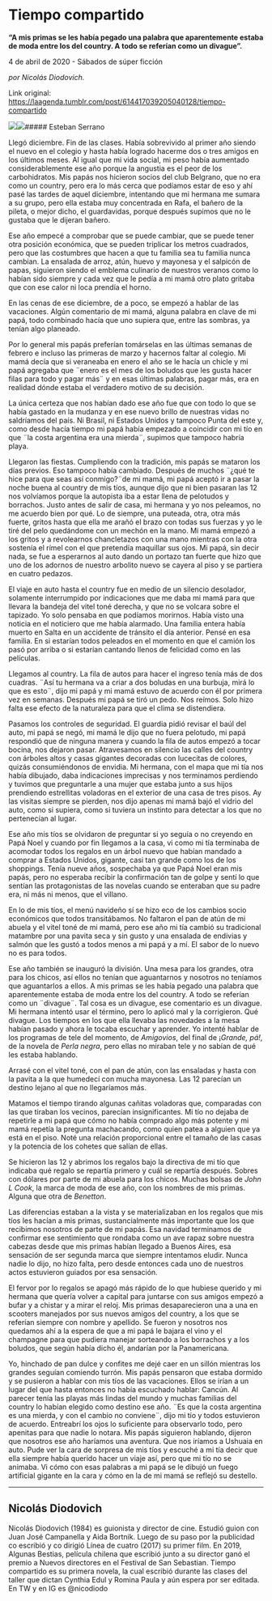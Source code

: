 # Tiempo compartido

**“A mis primas se les había pegado una palabra que aparentemente estaba de moda entre los del country. A todo se referían como un divague”.**

4 de abril de 2020 - Sábados de súper ficción

_por Nicolás Diodovich._

Link original: https://laagenda.tumblr.com/post/614417039205040128/tiempo-compartido

![](https://64.media.tumblr.com/1357e5f963b2a00b459d0366c5a7e330/86923bee6af09de6-e0/s500x750/691506d0f40baba77a488eb54e6bc10b233b6861.jpg)![](https://64.media.tumblr.com/1357e5f963b2a00b459d0366c5a7e330/86923bee6af09de6-e0/s500x750/691506d0f40baba77a488eb54e6bc10b233b6861.jpg)##### Esteban Serrano



Llegó diciembre. Fin de las clases. Había sobrevivido al primer año siendo el nuevo en el colegio y hasta había logrado hacerme dos o tres amigos en los últimos meses. Al igual que mi vida social, mi peso había aumentado considerablemente ese año porque la angustia es el peor de los carbohidratos. Mis papás nos hicieron socios del club Belgrano, que no era como un country, pero era lo  más cerca que podíamos estar de eso y ahí pasé las tardes de aquel diciembre, intentando que mi hermana me sumara a su grupo, pero ella estaba muy concentrada en Rafa, el bañero de la pileta, o mejor dicho, el guardavidas, porque  después supimos que no le gustaba que le dijeran bañero. 

Ese año empecé a comprobar que se puede cambiar, que se puede tener otra posición económica, que se pueden triplicar los metros cuadrados, pero que las costumbres que hacen a que tu familia sea tu familia nunca cambian. La ensalada de arroz, atún, huevo y mayonesa y el salpicón de papas, siguieron siendo el emblema culinario de nuestros veranos como lo habían sido siempre y cada vez que le pedía a mi mamá otro plato gritaba que con ese calor ni loca prendía el horno. 

En las cenas de ese diciembre, de a poco, se empezó a hablar de las vacaciones. Algún comentario de mi mamá, alguna palabra en clave de mi papá, todo combinado hacía que uno supiera que, entre las sombras, ya tenían algo planeado. 

 Por lo general mis papás preferían tomárselas en las últimas semanas de febrero e incluso las primeras de marzo y hacernos faltar al colegio. Mi mamá decía que si veraneaba en enero el año se le hacía un chicle y mi papá agregaba que ¨enero es el mes de los boludos que les gusta hacer filas para todo y pagar más¨ y en esas últimas palabras, pagar más, era en realidad dónde estaba el verdadero motivo de su decisión.

La única certeza que nos habían dado ese año fue que con todo lo que se había gastado en la mudanza y en ese nuevo brillo de nuestras vidas no saldríamos del país. Ni Brasil, ni Estados Unidos y tampoco Punta del este y, como desde hacía tiempo mi papá había empezado a coincidir con mi tío en que ¨la costa argentina era una mierda¨, supimos que tampoco habría playa.

Llegaron las fiestas. Cumpliendo con la tradición, mis papás se mataron los días previos. Eso tampoco había cambiado. Después de muchos ¨¿qué te hice para que seas así conmigo?¨de mi mamá, mi papá aceptó ir a pasar la noche buena al country de mis tíos, aunque dijo que ni bien pasaran las 12 nos volvíamos porque la autopista iba a estar llena de pelotudos y borrachos. Justo antes de salir de casa, mi hermana y yo nos peleamos, no me acuerdo bien por qué. Lo de siempre, una puteada, otra, otra más fuerte, gritos hasta que ella me arañó el brazo con todas sus fuerzas y yo le tiré del pelo quedándome con un mechón en la mano. Mi mamá empezó a los gritos y a revolearnos chancletazos con una mano mientras con la otra sostenía el rímel con el que pretendía maquillar sus ojos.  Mi papá, sin decir nada, se fue a esperarnos al auto dando un portazo tan fuerte que hizo que uno de los adornos de nuestro arbolito nuevo se cayera al piso y se partiera en cuatro pedazos.

El viaje en auto hasta el country fue en medio de un silencio desolador, solamente interrumpido por indicaciones que me daba mi mamá para que llevara la bandeja del vitel toné derecha, y que no se volcara sobre el tapizado. Yo solo pensaba en que podíamos morirnos. Había visto una noticia en el noticiero que me había alarmado. Una familia entera había muerto en Salta en un accidente de tránsito el día anterior. Pensé en esa familia. En si estarían todos peleados en el momento en que el camión los pasó por arriba o si estarían cantando llenos de felicidad como en las películas.

Llegamos al country. La fila de autos para hacer el ingreso tenía más de dos cuadras. ¨Así tu hermana va a criar a dos boludas en una burbuja, mirá lo que es esto¨, dijo mi papá y mi mamá estuvo de acuerdo con él por primera vez en semanas. Después mi papá se tiró un pedo. Nos reímos. Solo hizo falta ese efecto de la naturaleza para que el clima se distendiera.

Pasamos los controles de seguridad. El guardia pidió revisar el baúl del auto, mi papá se negó, mi mamá le dijo que no fuera pelotudo, mi papá respondió que de ninguna manera y cuando la fila de autos empezó a tocar bocina, nos dejaron pasar. Atravesamos en silencio las calles del country con árboles altos y casas gigantes decoradas con lucecitas de colores, quizás consumiéndonos de envidia. Mi hermana, con el mapa que mi tía nos había dibujado, daba indicaciones imprecisas y nos terminamos perdiendo y tuvimos que preguntarle a una mujer que estaba junto a sus hijos prendiendo estrellitas voladoras en el exterior de una casa de tres pisos. Ay las visitas siempre se pierden, nos dijo apenas mi mamá bajó el vidrio del auto, como si supiera, como si tuviera un instinto para detectar a los que no pertenecían al lugar.

Ese año mis tíos se olvidaron de preguntar si yo seguía o no creyendo en Papá Noel y cuando por fin llegamos a la casa, vi como mi tía terminaba de acomodar todos los regalos en un árbol nuevo que habían mandado a comprar a Estados Unidos, gigante, casi tan grande como los de los shoppings. Tenía nueve años, sospechaba ya que Papá Noel eran mis papás, pero no esperaba recibir la confirmación tan de golpe y sentí lo que sentían las protagonistas de  las novelas cuando se enteraban que su padre era, ni más ni menos, que el villano.

En lo de mis tíos, el menú navideño sí se hizo eco de los cambios socio económicos que todos transitábamos. No faltaron el pan de atún de mi abuela y el vitel toné de mi mamá, pero ese año mi tía cambió su tradicional matambre por una pavita seca y sin gusto y una ensalada de endivias y salmón que les gustó a todos menos a mi papá y a mí. El sabor de lo nuevo no es para todos.

Ese año también se inauguró la división. Una mesa para los grandes, otra para los chicos, así ellos no tenían que aguantarnos y nosotros no teníamos que aguantarlos a ellos. A mis primas se les había pegado una palabra que aparentemente estaba de moda entre los del country. A todo se referían como un ¨divague¨. Tal cosa es un divague, ese comentario es un divague. Mi hermana intentó usar el término, pero lo aplicó mal y la corrigieron. Qué divague. Los tiempos en los que ella llevaba las novedades a la mesa habían pasado y ahora le tocaba escuchar y aprender. Yo intenté hablar de los programas de tele del momento, de *Amigovios*, del final de ¡*Grande, pá!*, de la novela de *Perla negra*, pero ellas no miraban tele y no sabían de qué les estaba hablando.

Arrasé con el vitel toné, con el pan de atún, con las ensaladas y hasta con la pavita a la que humedecí con mucha mayonesa. Las 12 parecían un destino lejano al que no llegaríamos más.

Matamos el tiempo tirando algunas cañitas voladoras que, comparadas con las que tiraban los vecinos, parecían insignificantes. Mi tío no dejaba de repetirle a mi papá que cómo no había comprado algo más potente y mi mamá repetía la pregunta machacando, como quien patea a alguien que ya está en el piso. Noté una relación proporcional entre el tamaño de las casas y la potencia de los cohetes que salían de ellas.

Se hicieron las 12 y abrimos los regalos bajo la directiva de mi tío que indicaba qué regalo se repartía primero y cuál se repartía después. Sobres con dólares por parte de mi abuela para los chicos. Muchas bolsas de *John L Cook*, la marca de moda de ese año, con los nombres de mis primas. Alguna que otra de *Benetton*.

Las diferencias estaban a la vista y se materializaban en los regalos que mis tíos les hacían a mis primas, sustancialmente más importante que los que recibimos nosotros de parte de mi papás. Esa navidad terminamos de confirmar ese sentimiento que rondaba como un ave rapaz sobre nuestra cabezas desde que mis primas habían llegado a Buenos Aires, esa sensación de ser segunda marca que siempre intentamos eludir. Nunca nadie lo dijo, no hizo falta, pero desde entonces cada uno de nuestros actos estuvieron guiados por esa sensación.

El fervor por lo regalos se apagó más rápido de lo que hubiese querido y mi hermana que quería volver a capital para juntarse con sus amigos empezó a bufar y a chistar y a mirar el reloj. Mis primas desaparecieron una a una en scooters manejados por sus nuevos amigos del country, a los que se referían siempre con nombre y apellido. Se fueron y nosotros nos quedamos ahí a la espera de que a mi papá le bajara el vino y el champagne para que pudiera manejar sorteando a los borrachos y a los boludos, que según había dicho él, andarían por la Panamericana.

Yo, hinchado de pan dulce y confites me dejé caer en un sillón mientras los grandes seguían comiendo turrón. Mis papás pensaron que estaba dormido y se pusieron a hablar con mis tíos de las vacaciones. Ellos se irían a un lugar del que hasta entonces no había escuchado hablar: Cancún. Al parecer tenía las playas más lindas del mundo y muchas familias del country lo habían elegido como destino ese año. ¨Es que la costa argentina es una mierda, y con el cambio no conviene¨, dijo mi tío y todos estuvieron de acuerdo. Entreabrí los ojos lo suficiente para observarlo todo, pero apenitas para que nadie lo notara. Mis papás siguieron hablando, dijeron que nosotros ese año haríamos una aventura. Que nos iríamos a Ushuaia en auto. Pude ver la cara de sorpresa de mis tíos y escuché a mi tía decir que ella siempre había querido hacer un viaje así, pero que mi tío no se animaba. Vi cómo con esas palabras a mi papá se le dibujó un fuego artificial gigante en la cara y cómo en la de mi mamá se reflejó su destello.



---

Nicolás Diodovich
-----------------



Nicolás Diodovich (1984) es guionista y director de cine. Estudió guion con Juan José Campanella y Aida Bortnik. Luego de su paso por la publicidad co escribió y co dirigió Línea de cuatro (2017) su primer film. En 2019, Algunas Bestias, película chilena que escribió junto a su director ganó el premio a Nuevos directores en el Festival de San Sebastian. Tiempo compartido es su primera novela, la cual escribió durante las clases del taller que dictan Cynthia Edul y Romina Paula y aún espera por ser editada. En TW y en IG es @nicodiodo 

